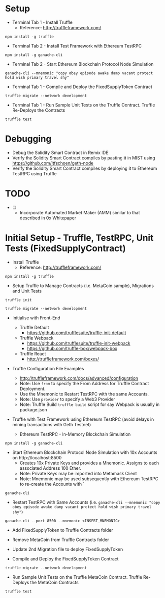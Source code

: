 # Setup 

* Terminal Tab 1 - Install Truffle
  * Reference: http://truffleframework.com/

```
npm install -g truffle
```

* Terminal Tab 2 - Install Test Framework with Ethereum TestRPC

```
npm install -g ganache-cli
```

* Terminal Tab 2 - Start Ethereum Blockchain Protocol Node Simulation

```
ganache-cli --mnemonic "copy obey episode awake damp vacant protect hold wish primary travel shy"
```

* Terminal Tab 1 - Compile and Deploy the FixedSupplyToken Contract

```
truffle migrate --network development
```

* Terminal Tab 1 - Run Sample Unit Tests on the Truffle Contract. Truffle Re-Deploys the Contracts

```
truffle test
```

# Debugging

* Debug the Solidity Smart Contract in Remix IDE
* Verify the Solidity Smart Contract compiles by pasting it in MIST using https://github.com/ltfschoen/geth-node
* Verify the Solidity Smart Contract compiles by deploying it to Ethereum TestRPC using Truffle

# TODO

* [ ] - Incorporate Automated Market Maker (AMM) similar to that described in 0x Whitepaper

# Initial Setup - Truffle, TestRPC, Unit Tests (FixedSupplyContract)

* Install Truffle
  * Reference: http://truffleframework.com/

```
npm install -g truffle
```

* Setup Truffle to Manage Contracts (i.e. MetaCoin sample), Migrations and Unit Tests

```
truffle init

truffle migrate --network development
```

* Initialise with Front-End
  * Truffle Default
    * https://github.com/trufflesuite/truffle-init-default
  * Truffle Webpack
    * https://github.com/trufflesuite/truffle-init-webpack
    * https://github.com/truffle-box/webpack-box
  * Truffle React
    * http://truffleframework.com/boxes/

* Truffle Configuration File Examples
  * http://truffleframework.com/docs/advanced/configuration
  * Note: Use `from` to specify the From Address for Truffle Contract Deployment.
  * Use the Mnemonic to Restart TestRPC with the same Accounts.
  * Note: Use `provider` to specify a Web3 Provider
  * Note: Truffle Build `truffle build` script for say Webpack is usually in package.json

* Truffle with Test Framework using Ethereum TestRPC (avoid delays in mining transactions with Geth Testnet)
  * Ethereum TestRPC - In-Memory Blockchain Simulation

```
npm install -g ganache-cli
```

  * Start Ethereum Blockchain Protocol Node Simulation with 10x Accounts on http://localhost:8500
    * Creates 10x Private Keys and provides a Mnemonic. Assigns to each associated Address 100 Ether.
    * Note: Private Keys may be imported into Metamask Client 
    * Note: Mnemonic may be used subsequently with Ethereum TestRPC to re-create the Accounts with `

```
ganache-cli
```

  * Restart TestRPC with Same Accounts (i.e. `ganache-cli --mnemonic "copy obey episode awake damp vacant protect hold wish primary travel shy"`)

```
ganache-cli --port 8500 --mnemonic <INSERT_MNEMONIC> 
```

* Add FixedSupplyToken to Truffle Contracts folder
* Remove MetaCoin from Truffle Contracts folder
* Update 2nd Migration file to deploy FixedSupplyToken

* Compile and Deploy the FixedSupplyToken Contract

```
truffle migrate --network development
```

* Run Sample Unit Tests on the Truffle MetaCoin Contract. Truffle Re-Deploys the MetaCoin Contracts

```
truffle test
```